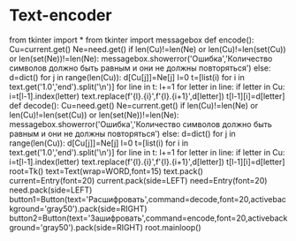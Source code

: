 # Text-encoder
from tkinter import *
from tkinter import messagebox
def encode():
    Cu=current.get()
    Ne=need.get()
    if len(Cu)!=len(Ne) or len(Cu)!=len(set(Cu)) or len(set(Ne))!=len(Ne):
        messagebox.showerror('Ошибка','Количество символов должно быть равным и они не должны повторяться')
    else:
        d=dict()
        for j in range(len(Cu)):
            d[Cu[j]]=Ne[j]
        l=0
        t=[list(i) for i in text.get('1.0','end').split('\n')]
        for line in t:
            l+=1
            for letter in line:
                if letter in Cu:
                    i=t[l-1].index(letter)
                    text.replace(f'{l}.{i}',f'{l}.{i+1}',d[letter])
                    t[l-1][i]=d[letter]
def decode():
    Cu=need.get()
    Ne=current.get()
    if len(Cu)!=len(Ne) or len(Cu)!=len(set(Cu)) or len(set(Ne))!=len(Ne):
        messagebox.showerror('Ошибка','Количество символов должно быть равным и они не должны повторяться')
    else:
        d=dict()
        for j in range(len(Cu)):
            d[Cu[j]]=Ne[j]
        l=0
        t=[list(i) for i in text.get('1.0','end').split('\n')]
        for line in t:
            l+=1
            for letter in line:
                if letter in Cu:
                    i=t[l-1].index(letter)
                    text.replace(f'{l}.{i}',f'{l}.{i+1}',d[letter])
                    t[l-1][i]=d[letter]
root=Tk()
text=Text(wrap=WORD,font=15)
text.pack()
current=Entry(font=20)
current.pack(side=LEFT)
need=Entry(font=20)
need.pack(side=LEFT)
button1=Button(text='Расшифровать',command=decode,font=20,activebackground='gray50').pack(side=RIGHT)
button2=Button(text='Зашифровать',command=encode,font=20,activebackground='gray50').pack(side=RIGHT)
root.mainloop()
